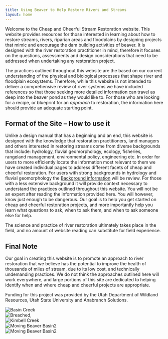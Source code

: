 ```yaml
---
title: Using Beaver to Help Restore Rivers and Streams
layout: home
---
```


<link rel="shortcut icon" type="image/x-icon" href="{{site.url}}/favicon.ico">

Welcome to the Cheap and Cheerful Stream Restoration website. This website provides resources for those interested in learning about how to restore streams, rivers, riparian areas and floodplains by designing projects that  mimic and encourage the dam building activities of beaver.
It is designed with the river restoration practitioner in mind, therefore it focuses on the questions, assessments and design considerations that need to be addressed when undertaking any restoration project.

The practices outlined throughout this website are the based on our current understanding of the physical and biological processes that shape river and floodplain ecosystems. Therefore, while this website is not intended to deliver a comprehensive review of river systems we have included references so that those seeking more detailed information can travel as deep into the beaver pond as they would like to. For those who are looking for a recipe, or blueprint for an *approach* to restoration, the information here should provide an adequate starting point.

## Format of the Site – How to use it ###
Unlike a design manual that has a beginning and an end, this website is designed with the knowledge that restoration practitioners, land managers and others interested in restoring streams come from diverse backgrounds that include: hydrology, fluvial geomorphology, ecology, fisheries, rangeland management, environmental policy, engineering etc. In order for users to more efficiently locate the information most relevant to them we have created individual pages to address different facets of cheap and cheerful restoration.<!-- are we sticking with this?--> For users with strong backgrounds in hydrology and fluvial geomorphology the [Background information](text\2_background_information.md) will be review. For those with a less extensive background it will provide context necessary to understand the practices outlined throughout this website. You will not be an expert after reading the information provided here. You will however, know just enough to be dangerous. Our goal is to help you get started on cheap and cheerful restoration projects, and more importantly help you learn what questions to ask, when to ask them, and when to ask someone else for help.
<!--In addition to text and photos, this website has video tutorials from field visits to help walk through many of the concepts.--> The science and practice of river restoration ultimately takes place in the field, and no amount of website reading can substitute for field experience.

<!--Lastly, there are powerpoint presentations and .pdfs available for download. Much of the information contained in the powerpoint presentations is similar to the information contained on the site itself. The goal of posting additional presentations is that project managers may have access to presentation materials (text, images and figures) that can be used in public or private presentations to potential stakeholders. <!-- is this really our goal?-->

## Final Note
Our goal in creating this website is to promote an approach to river restoration that we believe has the potential to improve the health of thousands of miles of stream, due to its low cost, and technically undemanding practices. We do not think the approaches outlined here will work everywhere, and large portions of this site are dedicated to helping identify when and where cheap and cheerful projects are appropriate.

Funding for this project was provided by the Utah Department of Wildland Resources, Utah State University and Anabranch Solutions.

<div class="row small-up-2 medium-up-3 large-up-4">
	<div class="column column-block">
		<img src="{{site.siteurl}}/images/photos/BDA_basin_crk2.png" title="Basin Creek"/>
	</div>
	<div class="column column-block">
		<img src="{{site.siteurl}}/images/photos/breached_BDAs_san_raf2.png" title="Breached"/>,
	</div>
	<div class="column column-block">
		<img src="{{site.siteurl}}/images/photos/kimbell_creek_photo_SMS.png" title="Kimbell Creek"/>
	</div>
	<div class="column column-block">
		<img src="{{site.siteurl}}/images/photos/moving_beaver_basin2.png" title="Moving Beaver Basin2"/>
	</div>
	<div class="column column-block">
		<img src="{{site.siteurl}}/images/photos/moving_beaver_basin.png" title="Moving Beaver Basin2"/>
	</div>
</div>


